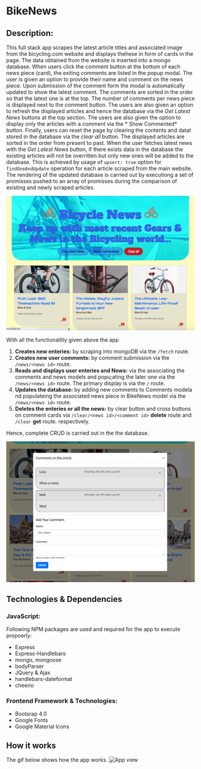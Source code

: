 # BikeNews
## Description:
This full stack app scrapes the latest article titles and associated image from the bicycling.com website and displays thehese in form of cards in the page. The data obtained from the website is inserted into a mongo database. When users click the comment button at the bottom of each news piece (card), the exiting comments are listed in the popup modal. The user is given an option to provide their name and comment on the news piece. Upon submission of the comment form the modal is automatically updated to show the latest comment. The comments are sorted in the order so that the latest one is at the top. The number of comments per news piece is displayed next to the comment button. The users are also given an option to refresh the displayed articles and hence the database via the *Get Latest News* buttons at the top section. The users are also given the option to display only the articles with a comment via the * Show Commented* button. Finally, users can reset the page by clearing the contents and datat stored in the database via the *clear all* button. The displayed articles are sorted in the order from present to past. When the user fetches latest news with the *Get Latest News* button, if there exists data in the database the existing articles will not be overritten but only new ones will be added to the database. This is achieved by usage of `upsert: true` option for `findOneAndUpdate` operation for each article scraped from the main website. The rendering of the updated database is carried out by executiong a set of promisses pushed to an array of promisses during the comparison of existing and newly scraped articles.

![top Page](public/assets/img/img1.png)

With all the functionallity given above the app 
1. **Creates new enteries:** by scraping into mongoDB via the ```/fetch``` route.
1. **Creates new user comments:** by comment submission via the ```/news/<news id>``` route.
1. **Reads and displays user enteries and News:**  via the associating the comments and news models and popu;ating the later one via the ```/news/<news id>``` route. The primary display is via the ```/``` route.
3. **Updates the database:** by adding new comments to Comments modela nd populateing the associated news piece in BikeNews model via the ```/news/<news id>``` route.
4. **Deletes the enteries or all the news:** by clear button and cross buttons on comment cards via ```/clear/<news id>/<comment id>``` __delete__ route and ```/clear```  __get__ route. respectively.

Hence, complete CRUD is carried out in the the database.

![bottom Page](public/assets/img/img2.png)

## Technologies & Dependencies
### JavaScript:
Following NPM packages are used and required for the app to execute propoerly:
* Express
* Express-Handlebars
* mongo, mongoose
* bodyParser
* JQuery & Ajax
* handlebars-dateformat
* cheerio

### Frontend Framework & Technologies:
* Bootsrap 4.0
* Google Fonts
* Google Material Icons

## How it works
The gif below shows how the app works.
![App view](public/assets/img/gif1.gif)
